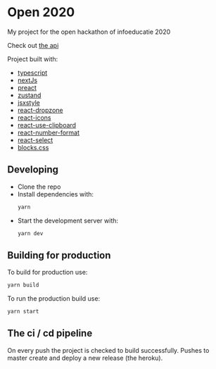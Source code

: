 # Open 2020

My project for the open hackathon of infoeducatie 2020

Check out [the api](https://github.com/BlueGhostGH/open20api)

Project built with:

-   [typescript](https://www.typescriptlang.org/)
-   [nextJs](https://nextjs.org/)
-   [preact](https://preactjs.com/)
-   [zustand](https://github.com/react-spring/zustand)
-   [jsxstyle](https://github.com/jsxstyle/jsxstyle)
-   [react-dropzone](https://react-dropzone.js.org/)
-   [react-icons](https://react-icons.github.io/react-icons/)
-   [react-use-clipboard](https://github.com/danoc/react-use-clipboard)
-   [react-number-format](https://www.npmjs.com/package/react-number-format)
-   [react-select](https://www.npmjs.com/package/react-switch)
-   [blocks.css](https://thesephist.github.io/blocks.css/)

## Developing

-   Clone the repo
-   Install dependencies with:
    ```sh
    yarn
    ```
-   Start the development server with:
    ```sh
    yarn dev
    ```

## Building for production

To build for production use:

```sh
yarn build
```

To run the production build use:

```sh
yarn start
```

## The ci / cd pipeline

On every push the project is checked to build successfully. Pushes to master create and deploy a new release (the heroku).
